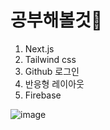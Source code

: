 # 공부해볼것🦢
1. Next.js
2. Tailwind css
3. Github 로그인
4. 반응형 레이아웃
5. Firebase

![image](https://user-images.githubusercontent.com/57261470/127614036-1a6207b7-8a35-4ff8-aa23-e7279aed6de7.png)



